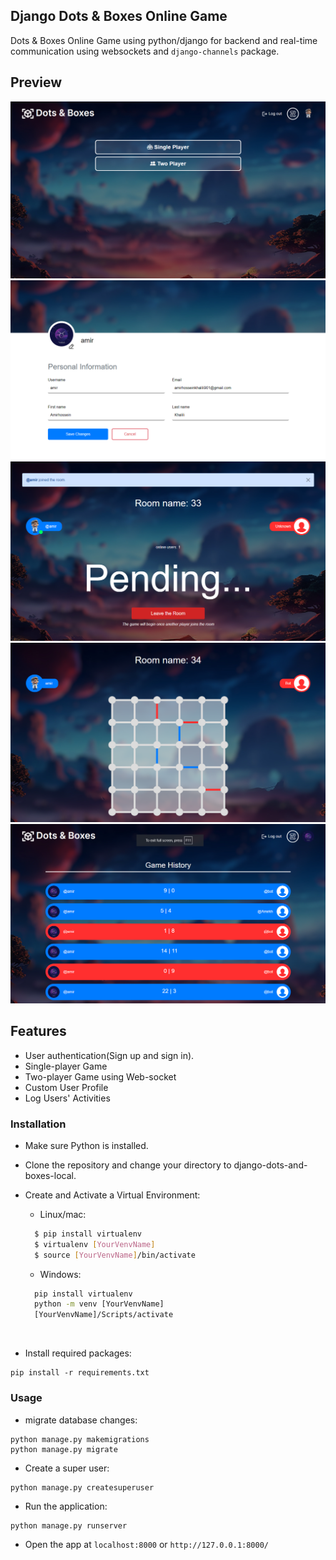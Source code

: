 ## Django Dots & Boxes Online Game
Dots & Boxes Online Game using python/django for backend and real-time communication using websockets and `django-channels` package.

## Preview
![Home Page](./screen-shots/home.png)
![Profile Page](./screen-shots/profile.png)
![Game Room](./screen-shots/game-room.png)
![Board Game](./screen-shots/board-game.png)
![Game History](./screen-shots/history.png)

## Features
- User authentication(Sign up and sign in).
- Single-player Game
- Two-player Game using Web-socket
- Custom User Profile
- Log Users' Activities

### Installation
- Make sure Python is installed.
- Clone the repository and change your directory to django-dots-and-boxes-local.
- Create and Activate a Virtual Environment:

  - Linux/mac: 
  ```bash
    $ pip install virtualenv
    $ virtualenv [YourVenvName]
    $ source [YourVenvName]/bin/activate
    ```
    
  - Windows:
  ```cmd
    pip install virtualenv
    python -m venv [YourVenvName]
    [YourVenvName]/Scripts/activate
  ```
  <br>

- Install required packages:
```
pip install -r requirements.txt
```

### Usage
- migrate database changes:
```
python manage.py makemigrations
python manage.py migrate
```
- Create a super user:
```
python manage.py createsuperuser
```
- Run the application:
```
python manage.py runserver
```
- Open the app at `localhost:8000` or `http://127.0.0.1:8000/`
